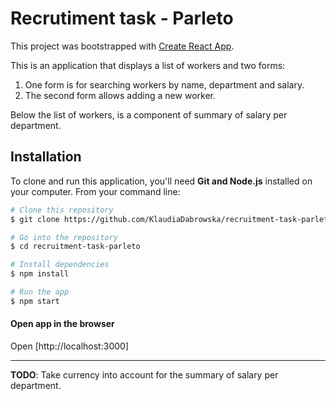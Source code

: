 # Recrutiment task - Parleto

This project was bootstrapped with [Create React App](https://github.com/facebook/create-react-app).

This is an application that displays a list of workers and two forms:

1. One form is for searching workers by name, department and salary.
2. The second form allows adding a new worker.

Below the list of workers, is a component of summary of salary per department.

## Installation

To clone and run this application, you'll need **Git and Node.js** installed on your computer. From your command line:

```sh
# Clone this repository
$ git clone https://github.com/KlaudiaDabrowska/recruitment-task-parleto

# Go into the repository
$ cd recruitment-task-parleto

# Install dependencies
$ npm install

# Run the app
$ npm start

```

#### Open app in the browser

Open [http://localhost:3000]

---

**TODO**: Take currency into account for the summary of salary per department.
